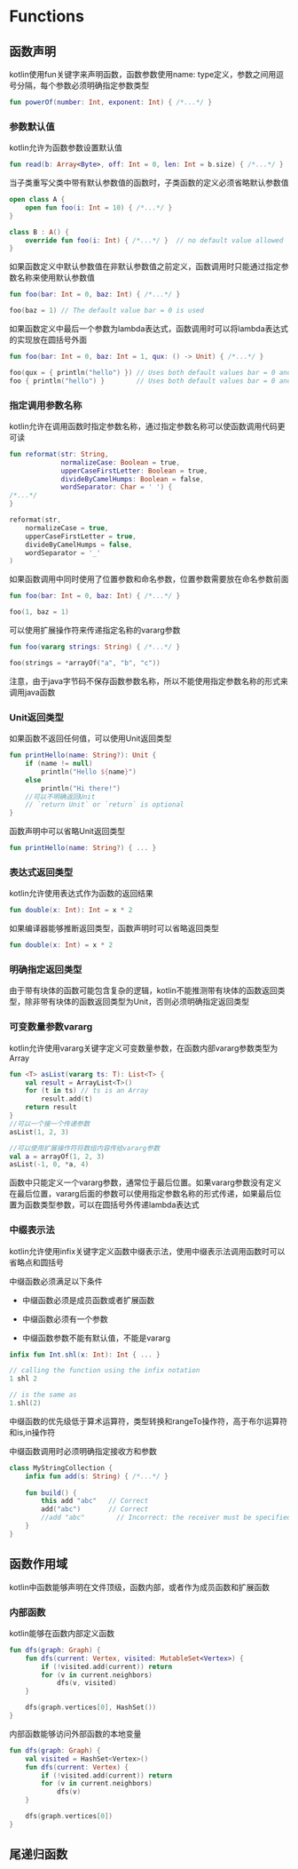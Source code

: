 # Functions
## 函数声明
kotlin使用fun关键字来声明函数，函数参数使用name: type定义，参数之间用逗号分隔，每个参数必须明确指定参数类型

```kotlin
fun powerOf(number: Int, exponent: Int) { /*...*/ }
```

### 参数默认值
kotlin允许为函数参数设置默认值

```kotlin
fun read(b: Array<Byte>, off: Int = 0, len: Int = b.size) { /*...*/ }
```

当子类重写父类中带有默认参数值的函数时，子类函数的定义必须省略默认参数值

```kotlin
open class A {
    open fun foo(i: Int = 10) { /*...*/ }
}

class B : A() {
    override fun foo(i: Int) { /*...*/ }  // no default value allowed
}
```

如果函数定义中默认参数值在非默认参数值之前定义，函数调用时只能通过指定参数名称来使用默认参数值

```kotlin
fun foo(bar: Int = 0, baz: Int) { /*...*/ }

foo(baz = 1) // The default value bar = 0 is used
```

如果函数定义中最后一个参数为lambda表达式，函数调用时可以将lambda表达式的实现放在圆括号外面

```kotlin
fun foo(bar: Int = 0, baz: Int = 1, qux: () -> Unit) { /*...*/ }

foo(qux = { println("hello") }) // Uses both default values bar = 0 and baz = 1 
foo { println("hello") }        // Uses both default values bar = 0 and baz = 1
```

### 指定调用参数名称
kotlin允许在调用函数时指定参数名称，通过指定参数名称可以使函数调用代码更可读

```kotlin
fun reformat(str: String,
             normalizeCase: Boolean = true,
             upperCaseFirstLetter: Boolean = true,
             divideByCamelHumps: Boolean = false,
             wordSeparator: Char = ' ') {
/*...*/
}

reformat(str,
    normalizeCase = true,
    upperCaseFirstLetter = true,
    divideByCamelHumps = false,
    wordSeparator = '_'
)
```

如果函数调用中同时使用了位置参数和命名参数，位置参数需要放在命名参数前面

```kotlin
fun foo(bar: Int = 0, baz: Int) { /*...*/ }

foo(1, baz = 1)
```

可以使用扩展操作符来传递指定名称的vararg参数

```kotlin
fun foo(vararg strings: String) { /*...*/ }

foo(strings = *arrayOf("a", "b", "c"))
```

注意，由于java字节码不保存函数参数名称，所以不能使用指定参数名称的形式来调用java函数

### Unit返回类型
如果函数不返回任何值，可以使用Unit返回类型

```kotlin
fun printHello(name: String?): Unit {
    if (name != null)
        println("Hello ${name}")
    else
        println("Hi there!")
    //可以不明确返回Unit    
    // `return Unit` or `return` is optional
}
```

函数声明中可以省略Unit返回类型

```kotlin
fun printHello(name: String?) { ... }
```

### 表达式返回类型
kotlin允许使用表达式作为函数的返回结果

```kotlin
fun double(x: Int): Int = x * 2
```

如果编译器能够推断返回类型，函数声明时可以省略返回类型

```kotlin
fun double(x: Int) = x * 2
```

### 明确指定返回类型
由于带有块体的函数可能包含复杂的逻辑，kotlin不能推测带有块体的函数返回类型，除非带有块体的函数返回类型为Unit，否则必须明确指定返回类型

### 可变数量参数vararg
kotlin允许使用vararg关键字定义可变数量参数，在函数内部vararg参数类型为Array

```kotlin
fun <T> asList(vararg ts: T): List<T> {
    val result = ArrayList<T>()
    for (t in ts) // ts is an Array
        result.add(t)
    return result
}
//可以一个接一个传递参数
asList(1, 2, 3)

//可以使用扩展操作符将数组内容传给vararg参数
val a = arrayOf(1, 2, 3)
asList(-1, 0, *a, 4)
```

函数中只能定义一个vararg参数，通常位于最后位置。如果vararg参数没有定义在最后位置，vararg后面的参数可以使用指定参数名称的形式传递，如果最后位置为函数类型参数，可以在圆括号外传递lambda表达式

### 中缀表示法
kotlin允许使用infix关键字定义函数中缀表示法，使用中缀表示法调用函数时可以省略点和圆括号

中缀函数必须满足以下条件
* 中缀函数必须是成员函数或者扩展函数

* 中缀函数必须有一个参数

* 中缀函数参数不能有默认值，不能是vararg

```kotlin
infix fun Int.shl(x: Int): Int { ... }

// calling the function using the infix notation
1 shl 2

// is the same as
1.shl(2)
```

中缀函数的优先级低于算术运算符，类型转换和rangeTo操作符，高于布尔运算符和is,in操作符

中缀函数调用时必须明确指定接收方和参数

```kotlin
class MyStringCollection {
    infix fun add(s: String) { /*...*/ }
    
    fun build() {
        this add "abc"   // Correct
        add("abc")       // Correct
        //add "abc"        // Incorrect: the receiver must be specified
    }
}
```

## 函数作用域
kotlin中函数能够声明在文件顶级，函数内部，或者作为成员函数和扩展函数

### 内部函数
kotlin能够在函数内部定义函数

```kotlin
fun dfs(graph: Graph) {
    fun dfs(current: Vertex, visited: MutableSet<Vertex>) {
        if (!visited.add(current)) return
        for (v in current.neighbors)
            dfs(v, visited)
    }

    dfs(graph.vertices[0], HashSet())
}
```

内部函数能够访问外部函数的本地变量

```kotlin
fun dfs(graph: Graph) {
    val visited = HashSet<Vertex>()
    fun dfs(current: Vertex) {
        if (!visited.add(current)) return
        for (v in current.neighbors)
            dfs(v)
    }

    dfs(graph.vertices[0])
}
```

## 尾递归函数


